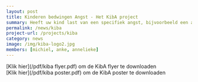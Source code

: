 ```yaml
---
layout: post
title: Kinderen bedwingen Angst - Het KibA project
summary: Heeft uw kind last van een specifiek angst, bijvoorbeeld een angst voor honden, hoogtes, injecties, onweer, het donker, spinnen of andere dieren? Dan is het KibA programma misschien wel iets voor hem of haar! <a href="/projects/kiba"> Lees verder </a>
permalink: /news/kiba
project-url: /projects/kiba
category: news
image: /img/kiba-logo2.jpg
members: [michiel, anke, annelieke]
---
```


[Klik hier](/pdf/kiba flyer.pdf) om de KibA flyer te downloaden
<br>
[Klik hier](/pdf/kiba poster.pdf) om de KibA poster te downloaden
